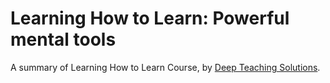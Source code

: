 # Learning How to Learn: Powerful mental tools

A summary of Learning How to Learn Course, by [Deep Teaching Solutions](https://www.mooc-list.com/university-entity/deep-teaching-solutions).
